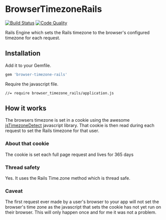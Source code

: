 # BrowserTimezoneRails

[![Build Status](https://secure.travis-ci.org/kbaum/browser_tzone.png)](http://travis-ci.org/kbaum/browser_tzone)
[![Code Quality](https://codeclimate.com/badge.png)](https://codeclimate.com/github/kbaum/browser_tzone)

Rails Engine which sets the Rails timezone to the browser's configured timezone for each request. 

## Installation

Add it to your Gemfile.

```ruby
gem 'browser-timezone-rails'
```

Require the javascript file.
```
//= require browser_timezone_rails/application.js
```

## How it works

The browsers timezone is set in a cookie using the awesome [jsTimezoneDetect](https://bitbucket.org/pellepim/jstimezonedetect) javascript library.  That cookie is then read during each request to set the Rails timezone for that user.

### About that cookie
The cookie is set each full page request and lives for 365 days

### Thread safety
Yes.  It uses the Rails Time.zone method which is thread safe.

### Caveat
The first request ever made by a user's browser to your app will not set the browser's time zone as the javascript that sets the cookie has not yet run on their browser.  This will only happen once and for me it was not a problem.  
